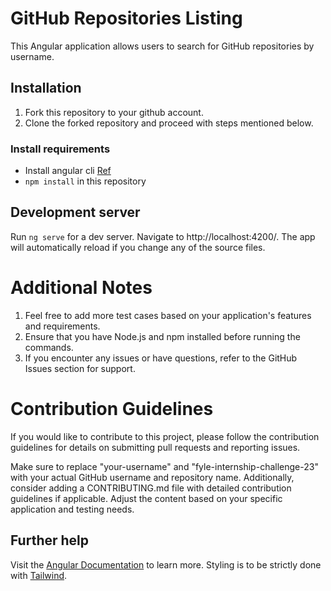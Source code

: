 # GitHub Repositories Listing
This Angular application allows users to search for GitHub repositories by username.

## Installation

1. Fork this repository to your github account.
2. Clone the forked repository and proceed with steps mentioned below.

### Install requirements
* Install angular cli [Ref](https://angular.io/cli)
* `npm install` in this repository 

## Development server

Run `ng serve` for a dev server. Navigate to http://localhost:4200/. The app will automatically reload if you change any of the source files.

# Additional Notes
1. Feel free to add more test cases based on your application's features and requirements.
2. Ensure that you have Node.js and npm installed before running the commands.
3. If you encounter any issues or have questions, refer to the GitHub Issues section for support.

#  Contribution Guidelines
If you would like to contribute to this project, please follow the contribution guidelines for details on submitting pull requests and reporting issues.

Make sure to replace "your-username" and "fyle-internship-challenge-23" with your actual GitHub username and repository name. Additionally, consider adding a CONTRIBUTING.md file with detailed contribution guidelines if applicable. Adjust the content based on your specific application and testing needs.

## Further help

Visit the [Angular Documentation](https://angular.io/guide/styleguide) to learn more.
Styling is to be strictly done with [Tailwind](https://tailwindcss.com/docs/installation).
